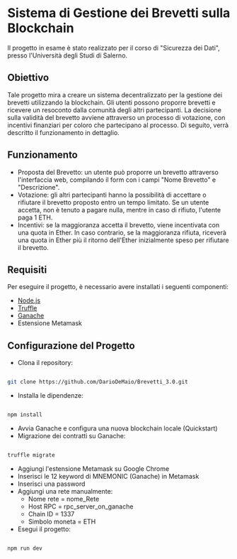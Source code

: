 # Sistema di Gestione dei Brevetti sulla Blockchain
Il progetto in esame è stato realizzato per il corso di "Sicurezza dei Dati", presso l'Università degli Studi di Salerno. 

## Obiettivo
Tale progetto mira a creare un sistema decentralizzato per la gestione dei brevetti utilizzando la blockchain. Gli utenti possono proporre brevetti e ricevere un resoconto dalla comunità degli altri partecipanti. La decisione sulla validità del brevetto avviene attraverso un processo di votazione, con incentivi finanziari per coloro che partecipano al processo. Di seguito, verrà descritto il funzionamento in dettaglio.

## Funzionamento
- Proposta del Brevetto: un utente può proporre un brevetto attraverso l'interfaccia web, compilando il form con i campi "Nome Brevetto" e "Descrizione".
- Votazione: gli altri partecipanti hanno la possibilità di accettare o rifiutare il brevetto proposto entro un tempo limitato. Se un utente accetta, non è tenuto a pagare nulla, mentre in caso di rifiuto, l'utente paga 1 ETH.
- Incentivi: se la maggioranza accetta il brevetto, viene incentivata con una quota in Ether. In caso contrario, se la maggioranza rifiuta, riceverà una quota in Ether più il ritorno dell'Ether inizialmente speso per rifiutare il brevetto.

## Requisiti
Per eseguire il progetto, è necessario avere installati i seguenti componenti:
- [Node.js](https://nodejs.org/en/download)
- [Truffle](https://www.npmjs.com/package/truffle)
- [Ganache](https://trufflesuite.com/ganache/)
- Estensione Metamask

## Configurazione del Progetto
- Clona il repository:
```bash

git clone https://github.com/DarioDeMaio/Brevetti_3.0.git 

```
- Installa le dipendenze:
```bash

npm install

```
- Avvia Ganache e configura una nuova blockchain locale (Quickstart)
- Migrazione dei contratti su Ganache:
```bash

truffle migrate

```
- Aggiungi l'estensione Metamask su Google Chrome
- Inserisci le 12 keyword di MNEMONIC (Ganache) in Metamask
- Inserisci una password
- Aggiungi una rete manualmente:
  - Nome rete = nome_Rete
  - Host RPC = rpc_server_on_ganache
  - Chain ID = 1337
  - Simbolo moneta = ETH
- Esegui il progetto:
```bash

npm run dev

```
  
